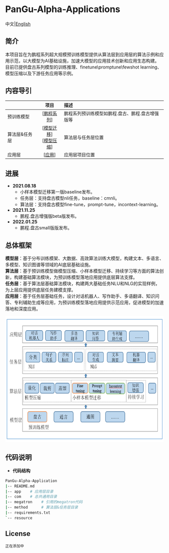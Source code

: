# PanGu-Alpha-Applications
中文|[English](README_EN.md)

## 简介
本项目旨在为鹏程系列超大规模预训练模型提供从算法层到应用层的算法示例和应用示范，以大模型为AI基础设施，加速大模型的应用技术创新和应用生态构建。
目前已提供盘古系列模型的训练推理、finetune\promptune\fewshot learning、模型压缩以及下游任务应用等示例。


## 内容导引
|  | 项目 | 描述 |
| --- | :----------------: | :--------------- |
| 预训练模型 | [[鹏程系列](./model)] | 鹏程系列预训练模型如鹏程.盘古、鹏程.盘古增强版等|
| 算法层&任务层 | [[模型迁移](./method)] <br> [[模型压缩](./method)] |算法层与任务层位置|
| 应用层 | [[应用](./app)]        | 应用层项目位置 |


## 进展
- **2021.08.18** <br>
  * 小样本模型迁移第一版baseline发布。
  * 任务层：支持盘古模型nli任务，baseline：cmnli。
  * 算法层：支持盘古模型fine-tune，prompt-tune，incontext-learning。
- **2021.11.25** <br>
  * 鹏程.盘古增强版beta版发布。
- **2022.01.25** <br>
  * 鹏程.盘古small版版发布。

## 总体框架
**模型层**：基于分布训练模架、大数据、高效算法训练大模型，构建文本、多语言、多模型、知识图谱等领域的AI底层基础设施。<br>
**算法层**：基于预训练模型做模型压缩、小样本模型迁移、持续学习等方面的算法创新，构建基础算法模块，为预训练模型落地应用提供底层算法支撑。<br>
**任务层**：基于算法层基础算法模块，构建两大基础任务NLU和NLG的实现样例，为上层应用提供底层任务建模支撑。<br>
**应用层**：基于任务层基础任务，设计对话机器人、写作助手、多语翻译、知识问答、专利辅助生成等应用，为预训练模型落地应用提供示范应用，促进模型的加速落地和深度应用。

<img src="./resource/fig/frame.png" width="600" height="400"/><br/>


## 代码说明
- **代码结构**
```bash
PanGu-Alpha-Application
|-- README.md
|-- app    # 应用层目录
|-- com    # 总共通用目录
|-- megatron    # 引用的megatron代码
|-- method      # 算法层&任务层目录
|-- requirements.txt
`-- resource
```


## License
```bash
正在添加中
```
